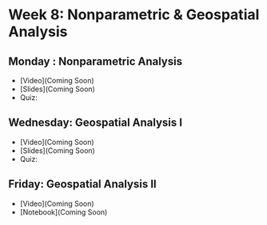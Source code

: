 # Week 8: Nonparametric & Geospatial Analysis

## Monday : Nonparametric Analysis

- [Video](Coming Soon)
- [Slides](Coming Soon)
- Quiz: 

## Wednesday: Geospatial Analysis I

- [Video](Coming Soon)
- [Slides](Coming Soon)
- Quiz: 


## Friday: Geospatial Analysis II

- [Video](Coming Soon)
- [Notebook](Coming Soon)
